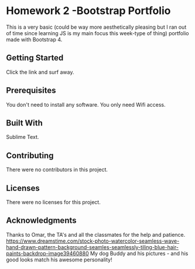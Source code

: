 # Homework 2 -Bootstrap Portfolio
This is a very basic (could be way more aesthetically pleasing but I ran out of time since learning JS is my main focus this week-type of thing) portfolio made with Bootstrap 4.

## Getting Started

Click the link and surf away.

## Prerequisites

You don't need to install any software. You only need Wifi access.

## Built With

Sublime Text.

## Contributing

There were no contributors in this project.

## Licenses

There were no licenses for this project.

## Acknowledgments

Thanks to Omar, the TA's and all the classmates for the help and patience.
https://www.dreamstime.com/stock-photo-watercolor-seamless-wave-hand-drawn-pattern-background-seamles-seamlessly-tiling-blue-hair-paints-backdrop-image39460880
My dog Buddy and his pictures - and his good looks match his awesome personality!
